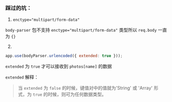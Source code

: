 ### 踩过的坑：

1. `enctype="multipart/form-data"`

`body-parser` 包不支持 `enctype="multipart/form-data"` 类型所以 `req.body` 一直为 `{}`

2.

```js
app.use(bodyParser.urlencoded({ extended: true }));
```

`extended` 为 `true` 才可以接收到 `photos[name]` 的数据

`extended` 解释：

> 当 `extended` 为 `false` 的时候，键值对中的值就为'String' 或 'Array' 形式，为 `true` 的时候，则可为任何数据类型。
